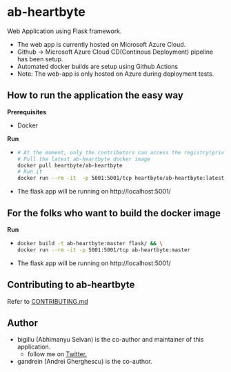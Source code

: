 # ab-heartbyte
Web Application using Flask framework.
- The web app is currently hosted on Microsoft Azure Cloud.
- Github -> Microsoft Azure Cloud CD(Continous Deployment) pipeline has been setup.
- Automated docker builds are setup using Github Actions
- Note: The web-app is only hosted on Azure during deployment tests.

## How to run the application the easy way

**Prerequisites**
- Docker

**Run**
- ```bash
  # At the moment, only the contributors can access the registry(private)
  # Pull the latest ab-heartbyte docker image
  docker pull heartbyte/ab-heartbyte
  # Run it
  docker run --rm -it  -p 5001:5001/tcp heartbyte/ab-heartbyte:latest
  ```    
- The flask app will be running on http://localhost:5001/

## For the folks who want to build the docker image

**Run**
- ```bash
  docker build -t ab-heartbyte:master flask/ && \
  docker run --rm -it -p 5001:5001/tcp ab-heartbyte:master 
  ```    
- The flask app will be running on http://localhost:5001/

## Contributing to ab-heartbyte
Refer to [CONTRIBUTING.md](CONTRIBUTING.md)

## Author
* bigillu (Abhimanyu Selvan) is the co-author and maintainer of this application.
  * follow me on [Twitter.](http://www.twitter.com/a_bigillu) 
* gandrein (Andrei Gherghescu) is the co-author.
